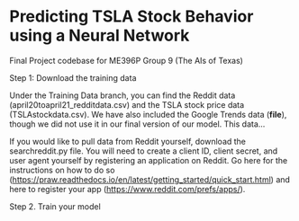 # Predicting TSLA Stock Behavior using a Neural Network
Final Project codebase for ME396P Group 9 (The AIs of Texas)

Step 1: Download the training data

Under the Training Data branch, you can find the Reddit data (april20toapril21_redditdata.csv) and the TSLA stock price data (TSLAstockdata.csv). We have also included the Google Trends data (**file**), though we did not use it in our final version of our model. This data...

If you would like to pull data from Reddit yourself, download the searchreddit.py file. You will need to create a client ID, client secret, and user agent yourself by registering an application on Reddit. Go here for the instructions on how to do so (https://praw.readthedocs.io/en/latest/getting_started/quick_start.html) and here to register your app (https://www.reddit.com/prefs/apps/).

Step 2. Train your model
